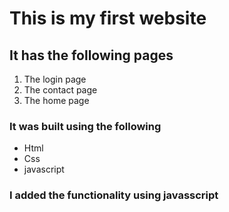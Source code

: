 # This is my first website 

## It has the following pages

1. The login page
2. The contact page 
3. The home page

### It was built using the following

- Html
- Css
- javascript

### I added the functionality using javasscript
